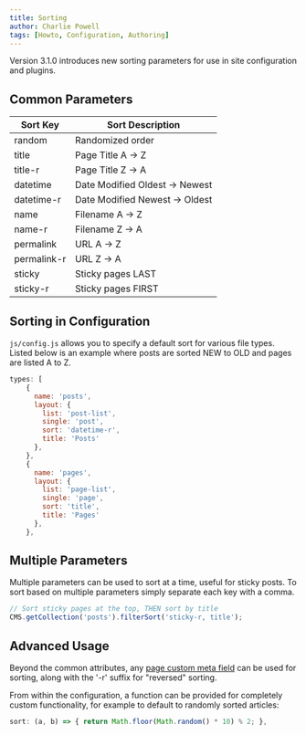 ```yaml
---
title: Sorting
author: Charlie Powell
tags: [Howto, Configuration, Authoring]
---
```


Version 3.1.0 introduces new sorting parameters for use in site configuration and plugins.


## Common Parameters

| Sort Key    | Sort Description               |
|-------------|--------------------------------|
| random      | Randomized order               |
| title       | Page Title A -> Z              |
| title-r     | Page Title Z -> A              |
| datetime    | Date Modified Oldest -> Newest |
| datetime-r  | Date Modified Newest -> Oldest |
| name        | Filename A -> Z                |
| name-r      | Filename Z -> A                |
| permalink   | URL A -> Z                     |
| permalink-r | URL Z -> A                     |
| sticky      | Sticky pages LAST              |
| sticky-r    | Sticky pages FIRST             |


## Sorting in Configuration

`js/config.js` allows you to specify a default sort for various file types.  Listed below is an example where posts are sorted NEW to OLD and pages are listed A to Z.

```javascript
types: [
    {
      name: 'posts',
      layout: {
        list: 'post-list',
        single: 'post',
        sort: 'datetime-r',
        title: 'Posts'
      },
    },
    {
      name: 'pages',
      layout: { 
        list: 'page-list', 
        single: 'page',
        sort: 'title',
        title: 'Pages'
      },
    },
```


## Multiple Parameters

Multiple parameters can be used to sort at a time, useful for sticky posts.
To sort based on multiple parameters simply separate each key with a comma.

```javascript
// Sort sticky pages at the top, THEN sort by title
CMS.getCollection('posts').filterSort('sticky-r, title');
```

## Advanced Usage

Beyond the common attributes, any [page custom meta field](authoring-pages.md#page-meta-data) can be used for sorting, along with the '-r' suffix for "reversed" sorting.

From within the configuration, a function can be provided for completely custom functionality, for example to default to randomly sorted articles:

```javascript
sort: (a, b) => { return Math.floor(Math.random() * 10) % 2; },
```
